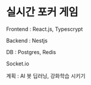 # 실시간 포커 게임

Frontend : React.js, Typescrypt

Backend : Nestjs

DB : Postgres, Redis

Socket.io

계획 : AI 봇 딥러닝, 강화학습 시키기
